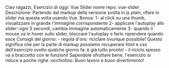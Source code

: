 Ciao ragazzi,
Esercizio di oggi: Vue Slider
nome repo: vue-slider
Descrizione: Partendo dal markup della versione svolta in js plain, rifare lo slider ma questa volta usando Vue.
Bonus:
1- al click su una thumb, visualizzare in grande l'immagine corrispondente
2- applicare l'autoplay allo slider: ogni 3 secondi, cambia immagine automaticamente
3- quando il mouse va in hover sullo slider, bloccare l'autoplay e farlo riprendere quando esce
Consigli del giorno: - regola d'oro: riciclare ovunque possibile! Questo significa che per la parte di markup possiamo recuperare html e css dell'esercizio svolto qualche giorno fa: è già tutto pronto! - il riciclo spesso va a braccetto con le funzioni! Sapendole sfruttare bene, l'esercizio si riduce a poche righe :occhiolino:
 Buon lavoro e buon divertimento!